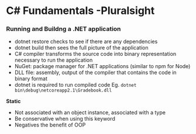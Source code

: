 # C# Fundamentals -Pluralsight

### Running and Buildng a .NET application

* dotnet restore checks to see if there are any dependencies
* dotnet build then sees the full picture of the application
* C# compiler transforms the source code into binary representation necessary to run the application
* NuGet: package manager for .NET applications (similar to npm for Node)
* DLL file: assembly, output of the compiler that contains the code in binary format
* dotnet is required to run compiled code
  Eg. `dotnet bin\debug\netcoreapp2.1\Gradebook.dll`

**Static**
* Not associated with an object instance, associated with a type
* Be conservative when using this keyword
* Negatives the benefit of OOP
